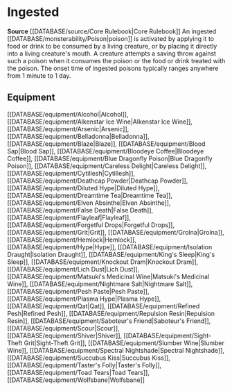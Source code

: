 ﻿---
id: '95'
name: Ingested
rarity: Common
rus_type_level: null
source: '[[DATABASE/source/Core Rulebook|Core Rulebook]]'
trait:
- Ingested
type: Trait

---
# Ingested

**Source** [[DATABASE/source/Core Rulebook|Core Rulebook]] 
An ingested [[DATABASE/monsterability/Poison|poison]] is activated by applying it to food or drink to be consumed by a living creature, or by placing it directly into a living creature's mouth. A creature attempts a saving throw against such a poison when it consumes the poison or the food or drink treated with the poison. The onset time of ingested poisons typically ranges anywhere from 1 minute to 1 day.

## Equipment

[[DATABASE/equipment/Alcohol|Alcohol]], [[DATABASE/equipment/Alkenstar Ice Wine|Alkenstar Ice Wine]], [[DATABASE/equipment/Arsenic|Arsenic]], [[DATABASE/equipment/Belladonna|Belladonna]], [[DATABASE/equipment/Blaze|Blaze]], [[DATABASE/equipment/Blood Sap|Blood Sap]], [[DATABASE/equipment/Bloodeye Coffee|Bloodeye Coffee]], [[DATABASE/equipment/Blue Dragonfly Poison|Blue Dragonfly Poison]], [[DATABASE/equipment/Careless Delight|Careless Delight]], [[DATABASE/equipment/Cytillesh|Cytillesh]], [[DATABASE/equipment/Deathcap Powder|Deathcap Powder]], [[DATABASE/equipment/Diluted Hype|Diluted Hype]], [[DATABASE/equipment/Dreamtime Tea|Dreamtime Tea]], [[DATABASE/equipment/Elven Absinthe|Elven Absinthe]], [[DATABASE/equipment/False Death|False Death]], [[DATABASE/equipment/Flayleaf|Flayleaf]], [[DATABASE/equipment/Forgetful Drops|Forgetful Drops]], [[DATABASE/equipment/Grit|Grit]], [[DATABASE/equipment/Grolna|Grolna]], [[DATABASE/equipment/Hemlock|Hemlock]], [[DATABASE/equipment/Hype|Hype]], [[DATABASE/equipment/Isolation Draught|Isolation Draught]], [[DATABASE/equipment/King's Sleep|King's Sleep]], [[DATABASE/equipment/Knockout Dram|Knockout Dram]], [[DATABASE/equipment/Lich Dust|Lich Dust]], [[DATABASE/equipment/Matsuki's Medicinal Wine|Matsuki's Medicinal Wine]], [[DATABASE/equipment/Nightmare Salt|Nightmare Salt]], [[DATABASE/equipment/Pesh Paste|Pesh Paste]], [[DATABASE/equipment/Plasma Hype|Plasma Hype]], [[DATABASE/equipment/Qat|Qat]], [[DATABASE/equipment/Refined Pesh|Refined Pesh]], [[DATABASE/equipment/Repulsion Resin|Repulsion Resin]], [[DATABASE/equipment/Saboteur's Friend|Saboteur's Friend]], [[DATABASE/equipment/Scour|Scour]], [[DATABASE/equipment/Shiver|Shiver]], [[DATABASE/equipment/Sight-Theft Grit|Sight-Theft Grit]], [[DATABASE/equipment/Slumber Wine|Slumber Wine]], [[DATABASE/equipment/Spectral Nightshade|Spectral Nightshade]], [[DATABASE/equipment/Succubus Kiss|Succubus Kiss]], [[DATABASE/equipment/Taster's Folly|Taster's Folly]], [[DATABASE/equipment/Toad Tears|Toad Tears]], [[DATABASE/equipment/Wolfsbane|Wolfsbane]]